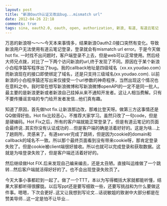 ```yaml
---
layout: post
title: "新浪Oauth认证又改出bug...mismatch url"
date: 2012-04-26 22:18
comments: true
tags: sina, oauth2.0, oauth, open, authorization, 新浪, 有道, 有道云笔记
---
```

万恶的新浪呀～～～今天本来事情多，结果新浪Oauth2.0接口突然有变化。导致新浪用户无法使用有道云笔记登录，登录就会有mismatch url error。于是今天做hot fix. 一时找不出问题时，客户端登录不上去，但是web可以正常使用。然后经大师兄点拨，对比了一下两个访问新浪的url,终于发现了不同。原因在于某个新浪小白程序猿写程序出了bug。我的callback地址是四级域名（xx.xx.youdao.com）而新浪现在的接口即使绑定了域名，还是只支持三级域名(xx.youdao.com). 以前新浪的小白程序猿还写出来仅接受一个url参数的神奇程序，当然出现这个情况也在意料之中。我时常在想写新浪微博和写新浪微博openAPI的一定不是同一批人。最主要的是新浪更新或者新浪自己挂掉从来不通知开发者。这让人相当费解。只有不要传播谣言啥的专门给开发者发信...他们真有趣。



知道了原因，首先做hot fix.让新浪那边改，那难比登天呀。做第三方这事情还是QQ做得好些。Hot fix比较恶心，不推荐大家学习。虽然只改了一句code，但是是硬编码。Hot Fix之后，所有的客户端就能正常登录了。但是有道云笔记的页面会最终说..其实你没有认证成功的....但是客户端的确是活着好好的。这是为啥...上了趟厕所，灵感来了。有道server完成了跳转，但是因为cookie的domain和callback的域名不一致。所以那个最终页面看到没有带来cookie呀，那肯定登录失败了。但是cookie被client端很好接收。所以也就可以完成登录和获取数据。这就是为啥登录失败了，但是客户端还活着好好的。


然后继续做Hot FIX.后来发现自己编来编去，还是太丑陋。直接叫运维做了一个跳转...然后客户端就活得好好的了。也不会出现登录失败页了。


今天大事小事都赶到一起了。做了一个TTT，本以为写得概括大家就都能听懂，结果大家都听得很朦胧。以后写ppt还是要写细致一些，还要写挑战和为什么要做这件事。嗯嗯，下次会更好..这又让我想到写论文...话说敏姐的致谢中大部分都是在赞美导师...这一定是怕不让毕业...
